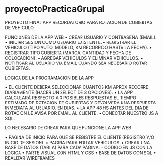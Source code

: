 # proyectoPracticaGrupal

PROYECTO FINAL
APP RECORDATORIO PARA ROTACION DE CUBIERTAS DE VEHICULO

FUNCIONES DE LA APP WEB
•	CREAR USUARIO Y CONTRASEÑA (EMAIL).
•	INICIAR SESION COMO USUARIO EXISTENTE.
•	REGISTRAR EL VEHICULO (TIPO AUTO, MODELO, KM RECORRIDO HASTA LA FECHA).
•	REGISTRAR TIPO CUBIERTA (MARCA, CANTIDAD Y FECHA DE COLOCACION).
•	AGREGAR VEHICULOS Y ELIMINAR VEHICULOS.
•	NOTIFICAR AL USUARIO VIA EMAIL CUANDO SEA NECESARIO ROTAR CUBIERTAS.

LOGICA DE LA PROGRAMACION DE LA APP

•	EL CLIENTE DEBERA SELECCIONAR CUANTOS KM APROX RECORRE DIARIAMENTE (HACER UN SELECT DE 3 OPCIONES).
•	LA APP CALCULARÁ RESPECTO A 3 POSIBLES RESPUESTAS EL TIEMPO ESTIMADO DE ROTACION DE CUBIERTAS Y DEVOLVERA UNA RESPUESTA INMEDIATA AL USUARIO. EN DIAS.
•	LA APP 48 HS ANTES DEL DIA DE ROTACION LE AVISA POR EMAIL AL CLIENTE.
•	CONECTAR NUESTRO JS A SQL.


LO NECESARIO DE CREAR PARA QUE FUNCIONE LA APP WEB

•	PAGINA DE INICIO PARA QUE SE REGISTRE EL CLIENTE (REGISTRO Y/O INICIO DE SESION).
•	PAGINA PARA EDITAR VEHICULOS.
•	CREAR UNA BASE DE DATOS (TABLA) PARA CADA PÁGINA.
•	CODIGO EN JS CON LA LOGICA 
•	PARTE VISUAL CON HTML Y CSS
•	BASE DE DATOS CON SQL
•	REALIZAR WIREFRAMES 

